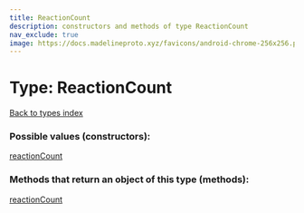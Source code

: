 ```yaml
---
title: ReactionCount
description: constructors and methods of type ReactionCount
nav_exclude: true
image: https://docs.madelineproto.xyz/favicons/android-chrome-256x256.png
---
```

# Type: ReactionCount
[Back to types index](index.html)



### Possible values (constructors):

[reactionCount](/API_docs/constructors/reactionCount.html)  



### Methods that return an object of this type (methods):



[reactionCount](/API_docs/constructors/reactionCount.html)  

